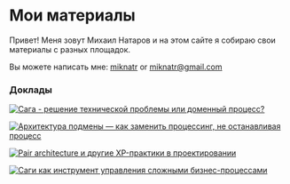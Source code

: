 Мои материалы
=======================================================================================================================================

Привет! Меня зовут Михаил Натаров и на этом сайте я собираю свои материалы с разных площадок.

Вы можете написать мне: [miknatr](https://t.me/miknatr) or [miknatr@gmail.com](mailto:miknatr@gmail.com)

### Доклады

[![Сага - решение технической проблемы или доменный процесс?](https://img.youtube.com/vi/tLw8lJ-Eijk/0.jpg)](https://www.youtube.com/watch?v=tLw8lJ-Eijk)

[![Архитектура подмены — как заменить процессинг, не останавливая процесс](https://img.youtube.com/vi/sczOV0aTZrA/0.jpg)](https://www.youtube.com/watch?v=sczOV0aTZrA)

[![Pair architecture и другие XP-практики в проектировании](https://img.youtube.com/vi/qlqYKguUV-4/0.jpg)](https://www.youtube.com/watch?v=qlqYKguUV-4)

[![Саги как инструмент управления сложными бизнес-процессами](https://img.youtube.com/vi/cwzW0cfBz20/0.jpg)](https://www.youtube.com/watch?v=cwzW0cfBz20)
